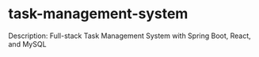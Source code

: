 # task-management-system
Description: Full-stack Task Management System with Spring Boot, React, and MySQL
